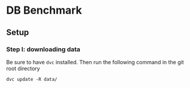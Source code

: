 # DB Benchmark

## Setup

### Step I: downloading data

Be sure to have `dvc` installed. Then run the following command in the git root directory
```shell
dvc update -R data/
```
